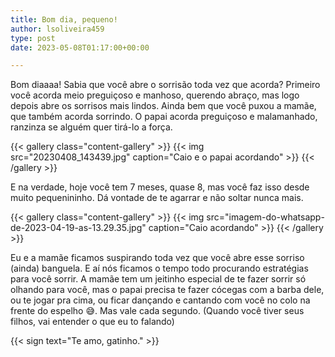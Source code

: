 ```yaml
---
title: Bom dia, pequeno!
author: lsoliveira459
type: post
date: 2023-05-08T01:17:00+00:00

---
```

Bom diaaaa! Sabia que você abre o sorrisão toda vez que acorda? Primeiro você acorda meio preguiçoso e manhoso, querendo abraço, mas logo depois abre os sorrisos mais lindos. Ainda bem que você puxou a mamãe, que também acorda sorrindo. O papai acorda preguiçoso e malamanhado, ranzinza se alguém quer tirá-lo a força.

{{< gallery class="content-gallery" >}}
  {{< img
      src="20230408_143439.jpg"
      caption="Caio e o papai acordando" >}}
{{< /gallery >}}

E na verdade, hoje você tem 7 meses, quase 8, mas você faz isso desde muito pequenininho. Dá vontade de te agarrar e não soltar nunca mais.

{{< gallery class="content-gallery" >}}
  {{< img
      src="imagem-do-whatsapp-de-2023-04-19-as-13.29.35.jpg"
      caption="Caio acordando" >}}
{{< /gallery >}}

Eu e a mamãe ficamos suspirando toda vez que você abre esse sorriso (ainda) banguela. E aí nós ficamos o tempo todo procurando estratégias para você sorrir. A mamãe tem um jeitinho especial de te fazer sorrir só olhando para você, mas o papai precisa te fazer cócegas com a barba dele, ou te jogar pra cima, ou ficar dançando e cantando com você no colo na frente do espelho 😅. Mas vale cada segundo. (Quando você tiver seus filhos, vai entender o que eu to falando)

{{< sign text="Te amo, gatinho." >}}
